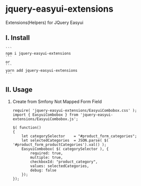 # jquery-easyui-extensions
Extensions(Helpers) for JQuery Easyui

## I. Install

    ```
    npm i jquery-easyui-extensions
    ```
    or
    ```
    yarn add jquery-easyui-extensions
    ```

## II. Usage

1. Create from Smfony Not Mapped Form Field

    ```
    require( 'jquery-easyui-extensions/EasyuiCombobox.css' );
    import { EasyuiCombobox } from 'jquery-easyui-extensions/EasyuiCombobox.js';
    
    $( function()
    {
        let categorySelector    = "#product_form_categories";
        let selectedCategories  = JSON.parse( $( '#product_form_productCategories').val() );
        EasyuiCombobox( $( categorySelector ), {
            required: true,
            multiple: true,
            checkboxId: "product_category",
            values: selectedCategories,
            debug: false
        });
    });
    ```
